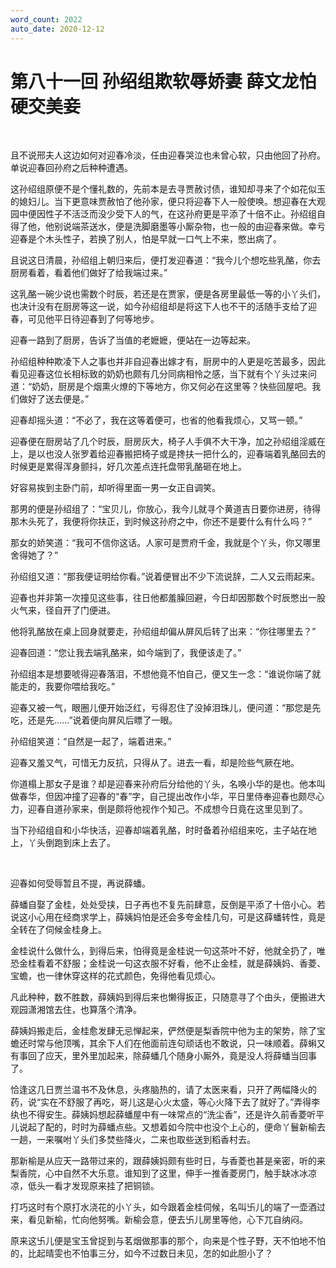 ```yaml
---
word_count: 2022
auto_date: 2020-12-12
---
```


# 第八十一回 孙绍组欺软辱娇妻 薛文龙怕硬交美妾

<br>

且不说邢夫人这边如何对迎春冷淡，任由迎春哭泣也未曾心软，只由他回了孙府。单说迎春回孙府之后种种遭遇。

这孙绍组原便不是个懂礼数的，先前本是去寻贾赦讨债，谁知却寻来了个如花似玉的媳妇儿。当下更意味贾赦怕了他孙家，便只将迎春下人一般使唤。想迎春在大观园中便因性子不活泛而没少受下人的气，在这孙府更是平添了十倍不止。孙绍组自得了他，他别说端茶送水，便是洗脚磨墨等小厮杂物，也一般的由迎春来做。幸亏迎春是个木头性子，若换了别人，怕是早就一口气上不来，憋出病了。

且说这日清晨，孙绍组上朝归来后，便打发迎春道：“我今儿个想吃些乳酪，你去厨房看着，看着他们做好了给我端过来。”

这乳酪一碗少说也需数个时辰，若还是在贾家，便是各房里最低一等的小丫头们，也决计没有在厨房等这一说，如今孙绍组却是将这下人也不干的活随手支给了迎春，可见他平日待迎春到了何等地步。

迎春一路到了厨房，告诉了当值的老嬷嬷，便站在一边等起来。

孙绍组种种欺凌下人之事也并非自迎春出嫁才有，厨房中的人更是吃苦最多，因此看见迎春这位长相标致的奶奶也颇有几分同病相怜之感，当下就有个丫头过来问道：“奶奶，厨房是个烟熏火燎的下等地方，你又何必在这里等？快些回屋吧。我们做好了送去便是。”

迎春却摇头道：“不必了，我在这等着便可，也省的他看我烦心，又骂一顿。”

迎春便在厨房站了几个时辰，厨房灰大，椅子人手俱不大干净，加之孙绍组淫威在上，是以也没人张罗着给迎春搬把椅子或是搀扶一把什么的，迎春端着乳酪回去的时候更是累得浑身颤抖，好几次差点连托盘带乳酪砸在地上。

好容易挨到主卧门前，却听得里面一男一女正自调笑。

那男的便是孙绍组了：“宝贝儿，你放心，我今儿就寻个黄道吉日要你进房，待得那木头死了，我便将你扶正，到时候这孙府之中，你还不是要什么有什么吗？”

那女的娇笑道：“我可不信你这话。人家可是贾府千金，我就是个丫头，你又哪里舍得她了？”

孙绍组又道：“那我便证明给你看。”说着便冒出不少下流说辞，二人又云雨起来。

迎春也并非第一次撞见这些事，往日他都羞臊回避，今日却因那数个时辰憋出一股火气来，径自开了门便进。

他将乳酪放在桌上回身就要走，孙绍组却偏从屏风后转了出来：“你往哪里去？”

迎春回道：“您让我去端乳酪来，如今端到了，我便该走了。”

孙绍组本是想要唬得迎春落泪，不想他竟不怕自己，便又生一念：“谁说你端了就能走的，我要你喂给我吃。”

迎春又被一气，眼圈儿便开始泛红，亏得忍住了没掉泪珠儿，便问道：“那您是先吃，还是先……”说着便向屏风后瞟了一眼。

孙绍组笑道：“自然是一起了，端着进来。”

迎春又羞又气，可惜无力反抗，只得从了。进去一看，却是险些气厥在地。

你道榻上那女子是谁？却是迎春来孙府后分给他的丫头，名唤小华的是也。他本叫做春华，但因冲撞了迎春的“春”字，自己提出改作小华，平日里侍奉迎春也颇尽心力，迎春自道孙家来，倒是颇将他视作个知己。不成想今日竟在这里见到了。

当下孙绍组自和小华快活，迎春却端着乳酪，时时备着孙绍组来吃，主子站在地上，丫头倒跑到床上去了。

<br>

迎春如何受辱暂且不提，再说薛蟠。

薛蟠自娶了金桂，处处受挟，日子再也不复先前肆意，反倒是平添了十倍小心。若说这小心用在经商求学上，薛姨妈怕是还会多夸金桂几句，可是这薛蟠转性，竟是全转在了伺候金桂身上。

金桂说什么做什么，到得后来，怕得竟是金桂说一句这茶叶不好，他就全扔了，唯恐金桂看着不舒服；金桂说一句这衣服不好看，他不止金桂，就是薛姨妈、香菱、宝蟾，也一律休穿这样的花式颜色，免得他看见烦心。

凡此种种，数不胜数，薛姨妈到得后来也懒得扳正，只随意寻了个由头，便搬进大观园潇湘馆去住，也算落个清净。

薛姨妈搬走后，金桂愈发肆无忌惮起来，俨然便是梨香院中他为主的架势，除了宝蟾还时常与他顶嘴，其余下人们在他面前连句顽话也不敢说，只一味顺着。薛蝌又有事回了应天，里外里加起来，除薛蟠几个随身小厮外，竟是没人将薛蟠当回事了。

恰逢这几日贾兰温书不及休息，头疼脑热的，请了太医来看，只开了两幅降火的药，说“实在不舒服了再吃，哥儿这是心火太盛，等心火降下去了就好了。”弄得李纨也不得安生。薛姨妈想起薛蟠屋中有一味常点的“洗尘香”，还是许久前香菱听平儿说起了配的，时时为薛蟠点些。又想着如今院中也没个上心的，便命丫鬟新榆去一趟，一来嘱咐丫头们多焚些降火，二来也取些送到稻香村去。

那新榆是从应天一路带过来的，跟薛姨妈颇有些时日，与香菱也甚是亲密，听的来梨香院，心中自然不大乐意。谁知到了这里，伸手一推香菱房门，触手缺冰冰凉凉，低头一看才发现原来挂了把铜锁。

打巧这时有个原打水浇花的小丫头，如今跟着金桂伺候，名叫卐儿的端了一壶酒过来，看见新榆，忙向他努嘴。新榆会意，便去卐儿房里等他，心下兀自纳闷。

原来这卐儿便是宝玉曾捉到与茗烟做那事的那个，向来是个性子野，天不怕地不怕的，比起晴雯也不怕事三分，如今不过数日未见，怎的如此胆小了？

<br>

